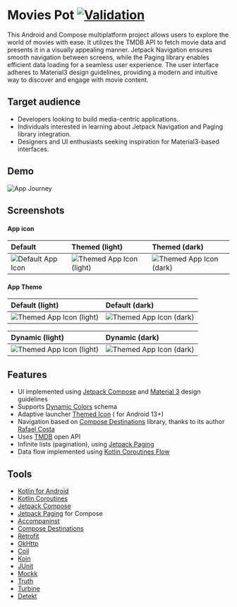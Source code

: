 # Movies Pot [![Validation](https://github.com/vladimirlogachov/MoviesPot/actions/workflows/validation.yml/badge.svg?branch=master)](https://github.com/vladimirlogachov/MoviesPot/actions/workflows/validation.yml)

This Android and Compose multiplatform project allows users to explore the world of movies with
ease.
It utilizes the TMDB API to fetch movie data and presents it in a visually appealing manner.
Jetpack Navigation ensures smooth navigation between screens, while the Paging library enables
efficient
data loading for a seamless user experience. The user interface adheres to Material3 design
guidelines,
providing a modern and intuitive way to discover and engage with movie content.

## Target audience

- Developers looking to build media-centric applications.
- Individuals interested in learning about Jetpack Navigation and Paging library integration.
- Designers and UI enthusiasts seeking inspiration for Material3-based interfaces.

## Demo

![App Journey](https://github.com/vladimirlogachov/MoviesPot/blob/master/media/app_journey.gif?raw=true)

## Screenshots

#### App icon

| Default                                                                                                            | Themed (light)                                                                                                                  | Themed (dark)                                                                                                                 |
|:-------------------------------------------------------------------------------------------------------------------|:--------------------------------------------------------------------------------------------------------------------------------|:------------------------------------------------------------------------------------------------------------------------------|
| ![Default App Icon](https://github.com/vladimirlogachov/MoviesPot/blob/master/media/default_app_icon.jpg?raw=true) | ![Themed App Icon (light)](https://github.com/vladimirlogachov/MoviesPot/blob/master/media/dynamic_app_icon_light.jpg?raw=true) | ![Themed App Icon (dark)](https://github.com/vladimirlogachov/MoviesPot/blob/master/media/dynamic_app_icon_dark.jpg?raw=true) |

#### App Theme

| Default (light)                                                                                                                  | Default (dark)                                                                                                                 |
|:---------------------------------------------------------------------------------------------------------------------------------|:-------------------------------------------------------------------------------------------------------------------------------|
| ![Themed App Icon (light)](https://github.com/vladimirlogachov/MoviesPot/blob/master/media/default_app_theme_light.jpg?raw=true) | ![Themed App Icon (dark)](https://github.com/vladimirlogachov/MoviesPot/blob/master/media/default_app_theme_dark.jpg?raw=true) |

| Dynamic (light)                                                                                                                  | Dynamic (dark)                                                                                                                 |
|:---------------------------------------------------------------------------------------------------------------------------------|:-------------------------------------------------------------------------------------------------------------------------------|
| ![Themed App Icon (light)](https://github.com/vladimirlogachov/MoviesPot/blob/master/media/dynamic_app_theme_light.jpg?raw=true) | ![Themed App Icon (dark)](https://github.com/vladimirlogachov/MoviesPot/blob/master/media/dynamic_app_theme_dark.jpg?raw=true) |

## Features

- UI implemented using [Jetpack Compose](https://developer.android.com/jetpack/compose)
  and [Material 3](https://m3.material.io/) design guidelines
- Supports [Dynamic Colors](https://m3.material.io/styles/color/dynamic-color/overview) schema
- Adaptive
  launcher [Themed Icon](https://developer.android.com/develop/ui/views/launch/icon_design_adaptive) (
  for Android 13+)
- Navigation based on [Compose Destinations](https://composedestinations.rafaelcosta.xyz/) library,
  thanks to its author [Rafael Costa](https://github.com/raamcosta)
- Uses [TMDB](https://www.themoviedb.org) open API
- Infinite lists (pagination),
  using [Jetpack Paging](https://developer.android.com/topic/libraries/architecture/paging/v3-overview)
- Data flow implemented
  using [Kotlin Coroutines Flow](https://kotlinlang.org/api/kotlinx.coroutines/kotlinx-coroutines-core/kotlinx.coroutines.flow/-flow/)

## Tools

- [Kotlin for Android](https://kotlinlang.org/docs/android-overview.html)
- [Kotlin Coroutines](https://github.com/Kotlin/kotlinx.coroutines)
- [Jetpack Compose](https://developer.android.com/jetpack/compose)
- [Jetpack Paging](https://developer.android.com/topic/libraries/architecture/paging/v3-overview)
  for Compose
- [Accompaninst](https://google.github.io/accompanist/)
- [Compose Destinations](https://composedestinations.rafaelcosta.xyz/)
- [Retrofit](https://square.github.io/retrofit/)
- [OkHttp](https://square.github.io/okhttp/)
- [Coil](https://coil-kt.github.io/coil/)
- [Koin](https://insert-koin.io/)
- [JUnit](https://junit.org/junit4/)
- [Mockk](https://mockk.io/)
- [Truth](https://truth.dev/)
- [Turbine](https://github.com/google/turbine)
- [Detekt](https://detekt.dev/)
